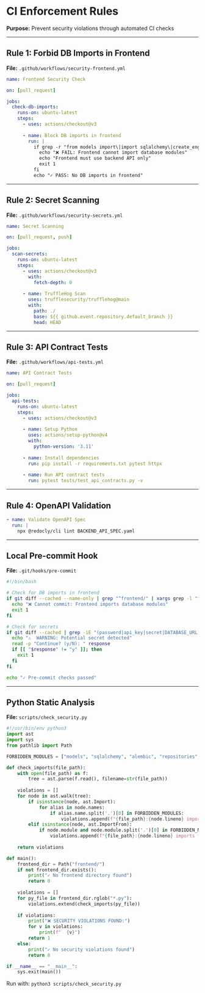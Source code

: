 # CI Enforcement Rules

**Purpose:** Prevent security violations through automated CI checks

---

## Rule 1: Forbid DB Imports in Frontend

**File:** `.github/workflows/security-frontend.yml`

```yaml
name: Frontend Security Check

on: [pull_request]

jobs:
  check-db-imports:
    runs-on: ubuntu-latest
    steps:
      - uses: actions/checkout@v3
      
      - name: Block DB imports in frontend
        run: |
          if grep -r "from models import\|import sqlalchemy\|create_engine\|from repositories import" frontend/; then
            echo "❌ FAIL: Frontend cannot import database modules"
            echo "Frontend must use backend API only"
            exit 1
          fi
          echo "✓ PASS: No DB imports in frontend"
```

---

## Rule 2: Secret Scanning

**File:** `.github/workflows/security-secrets.yml`

```yaml
name: Secret Scanning

on: [pull_request, push]

jobs:
  scan-secrets:
    runs-on: ubuntu-latest
    steps:
      - uses: actions/checkout@v3
        with:
          fetch-depth: 0
      
      - name: TruffleHog Scan
        uses: trufflesecurity/trufflehog@main
        with:
          path: ./
          base: ${{ github.event.repository.default_branch }}
          head: HEAD
```

---

## Rule 3: API Contract Tests

**File:** `.github/workflows/api-tests.yml`

```yaml
name: API Contract Tests

on: [pull_request]

jobs:
  api-tests:
    runs-on: ubuntu-latest
    steps:
      - uses: actions/checkout@v3
      
      - name: Setup Python
        uses: actions/setup-python@v4
        with:
          python-version: '3.11'
      
      - name: Install dependencies
        run: pip install -r requirements.txt pytest httpx
      
      - name: Run API contract tests
        run: pytest tests/test_api_contracts.py -v
```

---

## Rule 4: OpenAPI Validation

```yaml
- name: Validate OpenAPI Spec
  run: |
    npx @redocly/cli lint BACKEND_API_SPEC.yaml
```

---

## Local Pre-commit Hook

**File:** `.git/hooks/pre-commit`

```bash
#!/bin/bash

# Check for DB imports in frontend
if git diff --cached --name-only | grep "^frontend/" | xargs grep -l "from models import\|import sqlalchemy" 2>/dev/null; then
  echo "❌ Cannot commit: Frontend imports database modules"
  exit 1
fi

# Check for secrets
if git diff --cached | grep -iE "(password|api_key|secret|DATABASE_URL)" | grep -v "template\|example"; then
  echo "⚠️  WARNING: Potential secret detected"
  read -p "Continue? (y/N): " response
  if [[ "$response" != "y" ]]; then
    exit 1
  fi
fi

echo "✓ Pre-commit checks passed"
```

---

## Python Static Analysis

**File:** `scripts/check_security.py`

```python
#!/usr/bin/env python3
import ast
import sys
from pathlib import Path

FORBIDDEN_MODULES = ["models", "sqlalchemy", "alembic", "repositories", "db_init"]

def check_imports(file_path):
    with open(file_path) as f:
        tree = ast.parse(f.read(), filename=str(file_path))
    
    violations = []
    for node in ast.walk(tree):
        if isinstance(node, ast.Import):
            for alias in node.names:
                if alias.name.split('.')[0] in FORBIDDEN_MODULES:
                    violations.append(f"{file_path}:{node.lineno} imports {alias.name}")
        elif isinstance(node, ast.ImportFrom):
            if node.module and node.module.split('.')[0] in FORBIDDEN_MODULES:
                violations.append(f"{file_path}:{node.lineno} imports from {node.module}")
    
    return violations

def main():
    frontend_dir = Path("frontend/")
    if not frontend_dir.exists():
        print("✓ No frontend directory found")
        return 0
    
    violations = []
    for py_file in frontend_dir.rglob("*.py"):
        violations.extend(check_imports(py_file))
    
    if violations:
        print("❌ SECURITY VIOLATIONS FOUND:")
        for v in violations:
            print(f"  {v}")
        return 1
    else:
        print("✓ No security violations found")
        return 0

if __name__ == "__main__":
    sys.exit(main())
```

Run with: `python3 scripts/check_security.py`

